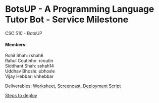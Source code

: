# BotsUP - A Programming Language Tutor Bot - Service Milestone
CSC 510 - BotsUP

#### Members:
Rohil Shah: rshah8  
Rahul Coutinho: rcoutin  
Siddhant Shah: sshah14  
Uddhav Bhosle: ubhosle  
Vijay Hebbar: vhhebbar  

Deliverables:  [Worksheet](WORKSHEET.md), [Screencast](), [Deployment Script](bot-deploy.yml)

[Steps to deploy](deploymentSteps.md)
